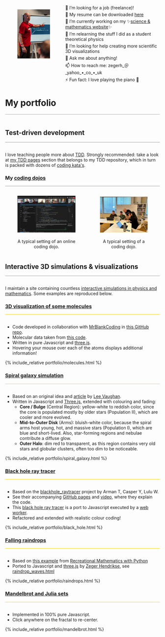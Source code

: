 <div style="display: flex;">
  <figure style="float: left; width: 25%; ">
    <img src="images/zeger-teaching-1.png" alt="Zeger" />
  </figure>
  <div style="float: left; width: 75%; vertical-align: top;">
   <div style="margin-bottom: 5px; margin-left: 10px;">
    🔭 I’m looking for a job (freelance)!<br/>
   </div>
   <div style="margin-bottom: 5px; margin-left: 10px;">
    📝 My resume can be downloaded <a href="https://www.hendrikse.name/cvWeb.docx.pdf">here</a><br/>
   </div>
   <div style="margin-bottom: 5px; margin-left: 10px;">
    👯 I’m currently working on my ✨<a href="https://www.hendrikse.name/science/">science &amp; mathematics website</a>✨<br/>
   </div>
   <div style="margin-bottom: 5px; margin-left: 10px;">
    🌱 I’m relearning the stuff I did as a student theoretical physics<br/>
   </div>
   <div style="margin-bottom: 5px; margin-left: 10px;">
    🤔 I’m looking for help creating more scientific 3D visualizations<br/>
   </div>
   <div style="margin-bottom: 5px; margin-left: 10px;">
    💬 Ask me about anything!<br/>
   </div>
   <div style="margin-bottom: 5px; margin-left: 10px;">
    📫 How to reach me: zegerh_＠_yahoo_•_co_•_uk<br/>
   </div>
   <div style="margin-bottom: 5px; margin-left: 10px;">
    ⚡ Fun fact: I love playing the piano 🎹
   </div>
  </div>
</div>
<p style="clear: both;"></p>


# My portfolio
<div style="border-top: 2px solid #cccccc"><br/></div>

## Test-driven development
<div style="border-top: 1px solid #999999"><br/></div>

I love teaching people more about [TDD](https://www.hendrikse.name/tdd/).
Strongly recommended: take a look at [my TDD pages](https://www.hendrikse.name/tdd/) 
section that belongs to my TDD repository, which in turn is packed with dozens of 
[coding kata&apos;s](https://www.hendrikse.name/tdd/katas/index.html).

### My [coding dojos](https://www.hendrikse.name/dojo/index.html)
<div style="border-top: 1px solid #999999"><br/></div>

<div style="display: flex; align-items: flex-end;">
<figure style="float: left; width: 55%; text-align: center">
  <a href="https://www.hendrikse.name/tdd/dojo.html">
    <img alt="Online dojo" src="images/DojoInAction.png"/>
  </a>&nbsp;&nbsp;&nbsp;
  <figcaption>A typical setting of an online coding dojo.</figcaption>
</figure>
<figure style="float: right; width: 45%; text-align: center">
  <a href="https://www.hendrikse.name/tdd/dojo.html">
    <img src="images/zeger_teaching.jpg" alt="Coding dojo"/>
  </a>
  <figcaption><br/>A typical setting of a coding dojo.</figcaption>
</figure>
</div>
<p style="clear: both;"></p>

## Interactive 3D simulations & visualizations
<div style="border-top: 1px solid #999999"><br/></div>

I maintain a site containing countless 
[interactive simulations in physics and mathematics](https://www.hendrikse.name/science/).
Some examples are reproduced below.

### [3D visualization of some molecules](https://www.hendrikse.name/science/molecularphysics/molecules.html)
<div style="border-top: 1px solid #ffcc00"><br/></div>

- Code developed in collaboration with [MrBlankCoding](https://github.com/MrBlankCoding)
  in [this GitHub repo](https://github.com/MrBlankCoding/Molecule-3d-Visualisation).
- Molecular data taken from [this code](https://glowscript.org/#/user/priisdk/folder/molecules).
- Written in pure Javascript and [three.js](https://threejs.org/).
- Hovering your mouse over each of the atoms displays additional information!

{% include_relative portfolio/molecules.html %}
<p style="clear: both;"></p>

### [Spiral galaxy simulation](https://www.hendrikse.name/science/astrophysics/spiral_galaxy.html)
<div style="border-top: 1px solid #ffcc00"><br/></div>

- Based on an original idea and [article](https://towardsdatascience.com/create-3-d-galactic-art-with-matplotlib-a7534148a319/) by [Lee Vaughan](https://towardsdatascience.com/author/lee_vaughan/).
- Written in Javascript and [Three.js](https://threejs.org/), extended with colouring and fading:
    - **Core / Bulge** (Central Region): yellow-white to reddish color, since the core is
      populated mostly by older stars (Population II), which are cooler and more evolved.
    - **Mid-to-Outer Disk** (Arms): bluish-white color, because the spiral arms host young, hot,
      and massive stars (Population I), which are blue and short-lived. Also, star-forming regions
      and nebulae contribute a diffuse glow.
    - **Outer Halo**: dim red to transparent, as this region contains very old stars and
      globular clusters, often too dim to be noticeable.

{% include_relative portfolio/spiral_galaxy.html %}
<p style="clear: both;"></p>

### [Black hole ray tracer](https://www.hendrikse.name/science/relativity/black_hole_raytracer.html)
<div style="border-top: 1px solid #ffcc00"><br/></div>

- Based on the
  [blackhole_raytracer](https://github.com/silvaan/blackhole_raytracer/tree/master) project
  by Arman T, Casper Y, Lulu W.
- See their accompanying [GitHub pages](https://cyang2020.github.io/BlackHoleRayTracer/)
  and [video](https://www.youtube.com/watch?v=VTodu1YTURY), where they explain the code.
- This [black hole ray tracer](https://github.com/zhendrikse/science/blob/main/relativity/code/worker.js)
  is a port to Javascript executed by a [web worker](https://en.wikipedia.org/wiki/Web_worker).
- Refactored and extended with realistic colour coding!

{% include_relative portfolio/black_hole.html %}
<p style="clear: both;"></p>

### [Falling raindrops](https://www.hendrikse.name/science/nature/raindrop_waves.html)
<div style="border-top: 1px solid #ffcc00"><br/></div>

- Based on [this example](https://beltoforion.de/de/unterhaltungsmathematik/2d-wellengleichung.php)
  from [Recreational Mathematics with Python](https://github.com/beltoforion/recreational_mathematics_with_python)
- Ported to Javascript and [three.js](https://threejs.org/) by [Zeger Hendrikse](https://github.com/zhendrikse/), see
  [raindrop_waves.html](https://github.com/zhendrikse/science/blob/main/nature/code/raindrop_waves.html)

{% include_relative portfolio/raindrops.html %}
<p style="clear: both;"></p>

### [Mandelbrot and Julia sets](https://www.hendrikse.name/science/mathematics/mandelbrot.html)
<div style="border-top: 1px solid #ffcc00"><br/></div>

- Implemented in 100% pure Javascript.
- Click anywhere on the fractal to re-center.

{% include_relative portfolio/mandelbrot.html %}
<p style="clear: both;"></p>